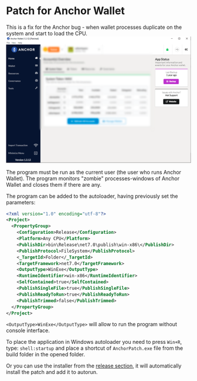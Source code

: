 # Patch for Anchor Wallet

This is a fix for the Anchor bug - when wallet processes duplicate on the system and start to load the CPU.
![alt text](https://github.com/Saltant/anchor-patch/blob/master/anchor_patch.png?raw=true)

The program must be run as the current user (the user who runs Anchor Wallet). The program monitors "zombie" processes-windows of Anchor Wallet and closes them if there are any.

The program can be added to the autoloader, having previously set the parameters:


```xml
<?xml version="1.0" encoding="utf-8"?>
<Project>
  <PropertyGroup>
    <Configuration>Release</Configuration>
    <Platform>Any CPU</Platform>
    <PublishDir>bin\Release\net7.0\publish\win-x86\</PublishDir>
    <PublishProtocol>FileSystem</PublishProtocol>
    <_TargetId>Folder</_TargetId>
    <TargetFramework>net7.0</TargetFramework>
    <OutputType>WinExe</OutputType>
    <RuntimeIdentifier>win-x86</RuntimeIdentifier>
    <SelfContained>true</SelfContained>
    <PublishSingleFile>true</PublishSingleFile>
    <PublishReadyToRun>true</PublishReadyToRun>
    <PublishTrimmed>false</PublishTrimmed>
  </PropertyGroup>
</Project>
```
```<OutputType>WinExe</OutputType>``` will allow to run the program without console interface.

To place the application in Windows autoloader you need to press ```Win+R```, type: ```shell:startup``` and place a shortcut of ```AnchorPatch.exe``` file from the build folder in the opened folder.

Or you can use the installer from the [release section](https://github.com/Saltant/anchor-patch/releases/latest "Latest Releases"), it will automatically install the patch and add it to autorun.
